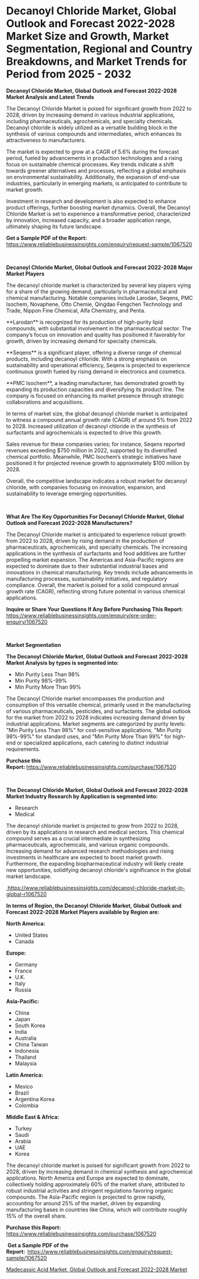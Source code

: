 <p><h1>Decanoyl Chloride Market, Global Outlook and Forecast 2022-2028 Market Size and Growth, Market Segmentation, Regional and Country Breakdowns, and Market Trends for Period from 2025 -  2032</h1></p><p><strong>Decanoyl Chloride Market, Global Outlook and Forecast 2022-2028 Market Analysis and Latest Trends</strong></p>
<p><p>The Decanoyl Chloride Market is poised for significant growth from 2022 to 2028, driven by increasing demand in various industrial applications, including pharmaceuticals, agrochemicals, and specialty chemicals. Decanoyl chloride is widely utilized as a versatile building block in the synthesis of various compounds and intermediates, which enhances its attractiveness to manufacturers.</p><p>The market is expected to grow at a CAGR of 5.6% during the forecast period, fueled by advancements in production technologies and a rising focus on sustainable chemical processes. Key trends indicate a shift towards greener alternatives and processes, reflecting a global emphasis on environmental sustainability. Additionally, the expansion of end-use industries, particularly in emerging markets, is anticipated to contribute to market growth.</p><p>Investment in research and development is also expected to enhance product offerings, further boosting market dynamics. Overall, the Decanoyl Chloride Market is set to experience a transformative period, characterized by innovation, increased capacity, and a broader application range, ultimately shaping its future landscape.</p></p>
<p><strong>Get a Sample PDF of the Report:&nbsp;</strong> <a href="https://www.reliablebusinessinsights.com/enquiry/request-sample/1067520?utm_campaign=3260&utm_medium=2&utm_source=Github&utm_content=ia&utm_term=21032025&utm_id=decanoyl-chloride-market-global-outlook-and-forecast-2022-2028">https://www.reliablebusinessinsights.com/enquiry/request-sample/1067520</a></p>
<p>&nbsp;</p>
<p><strong>Decanoyl Chloride Market, Global Outlook and Forecast 2022-2028 Major Market Players</strong></p>
<p><p>The decanoyl chloride market is characterized by several key players vying for a share of the growing demand, particularly in pharmaceutical and chemical manufacturing. Notable companies include Larodan, Seqens, PMC Isochem, Novaphene, Otto Chemie, Qingdao Fengchen Technology and Trade, Nippon Fine Chemical, Alfa Chemistry, and Penta.</p><p>**Larodan** is recognized for its production of high-purity lipid compounds, with substantial involvement in the pharmaceutical sector. The company’s focus on innovation and quality has positioned it favorably for growth, driven by increasing demand for specialty chemicals.</p><p>**Seqens** is a significant player, offering a diverse range of chemical products, including decanoyl chloride. With a strong emphasis on sustainability and operational efficiency, Seqens is projected to experience continuous growth fueled by rising demand in electronics and cosmetics.</p><p>**PMC Isochem**, a leading manufacturer, has demonstrated growth by expanding its production capacities and diversifying its product line. The company is focused on enhancing its market presence through strategic collaborations and acquisitions.</p><p>In terms of market size, the global decanoyl chloride market is anticipated to witness a compound annual growth rate (CAGR) of around 5% from 2022 to 2028. Increased utilization of decanoyl chloride in the synthesis of surfactants and agrochemicals is expected to drive this growth.</p><p>Sales revenue for these companies varies; for instance, Seqens reported revenues exceeding $750 million in 2022, supported by its diversified chemical portfolio. Meanwhile, PMC Isochem’s strategic initiatives have positioned it for projected revenue growth to approximately $100 million by 2028.</p><p>Overall, the competitive landscape indicates a robust market for decanoyl chloride, with companies focusing on innovation, expansion, and sustainability to leverage emerging opportunities.</p></p>
<p>&nbsp;</p>
<p><strong>What Are The Key Opportunities For Decanoyl Chloride Market, Global Outlook and Forecast 2022-2028 Manufacturers?</strong></p>
<p><p>The Decanoyl Chloride market is anticipated to experience robust growth from 2022 to 2028, driven by rising demand in the production of pharmaceuticals, agrochemicals, and specialty chemicals. The increasing applications in the synthesis of surfactants and food additives are further propelling market expansion. The Americas and Asia-Pacific regions are expected to dominate due to their substantial industrial bases and innovations in chemical manufacturing. Key trends include advancements in manufacturing processes, sustainability initiatives, and regulatory compliance. Overall, the market is poised for a solid compound annual growth rate (CAGR), reflecting strong future potential in various chemical applications.</p></p>
<p><strong>Inquire or Share Your Questions If Any Before Purchasing This Report:</strong> <a href="https://www.reliablebusinessinsights.com/enquiry/pre-order-enquiry/1067520?utm_campaign=3260&utm_medium=2&utm_source=Github&utm_content=ia&utm_term=21032025&utm_id=decanoyl-chloride-market-global-outlook-and-forecast-2022-2028">https://www.reliablebusinessinsights.com/enquiry/pre-order-enquiry/1067520</a></p>
<p>&nbsp;</p>
<p><strong>Market Segmentation</strong></p>
<p><strong>The Decanoyl Chloride Market, Global Outlook and Forecast 2022-2028 Market Analysis by types is segmented into:</strong></p>
<p><ul><li>Min Purity Less Than 98%</li><li>Min Purity 98%-99%</li><li>Min Purity More Than 99%</li></ul></p>
<p><p>The Decanoyl Chloride market encompasses the production and consumption of this versatile chemical, primarily used in the manufacturing of various pharmaceuticals, pesticides, and surfactants. The global outlook for the market from 2022 to 2028 indicates increasing demand driven by industrial applications. Market segments are categorized by purity levels: "Min Purity Less Than 98%" for cost-sensitive applications, "Min Purity 98%-99%" for standard uses, and "Min Purity More Than 99%" for high-end or specialized applications, each catering to distinct industrial requirements.</p></p>
<p><strong>Purchase this Report:&nbsp;</strong><a href="https://www.reliablebusinessinsights.com/purchase/1067520?utm_campaign=3260&utm_medium=2&utm_source=Github&utm_content=ia&utm_term=21032025&utm_id=decanoyl-chloride-market-global-outlook-and-forecast-2022-2028">https://www.reliablebusinessinsights.com/purchase/1067520</a></p>
<p>&nbsp;</p>
<p><strong>The Decanoyl Chloride Market, Global Outlook and Forecast 2022-2028 Market Industry Research by Application is segmented into:</strong></p>
<p><ul><li>Research</li><li>Medical</li></ul></p>
<p><p>The decanoyl chloride market is projected to grow from 2022 to 2028, driven by its applications in research and medical sectors. This chemical compound serves as a crucial intermediate in synthesizing pharmaceuticals, agrochemicals, and various organic compounds. Increasing demand for advanced research methodologies and rising investments in healthcare are expected to boost market growth. Furthermore, the expanding biopharmaceutical industry will likely create new opportunities, solidifying decanoyl chloride's significance in the global market landscape.</p></p>
<p><a href="https://www.reliablebusinessinsights.com/decanoyl-chloride-market-in-global-r1067520?utm_campaign=3260&utm_medium=2&utm_source=Github&utm_content=ia&utm_term=21032025&utm_id=decanoyl-chloride-market-global-outlook-and-forecast-2022-2028">&nbsp;https://www.reliablebusinessinsights.com/decanoyl-chloride-market-in-global-r1067520</a></p>
<p><strong>In terms of Region, the Decanoyl Chloride Market, Global Outlook and Forecast 2022-2028 Market Players available by Region are:</strong></p>
<p>
    <p> <strong> North America: </strong>
        <ul>
            <li>United States</li>
            <li>Canada</li>
        </ul>
        </p> 
    <p> <strong> Europe: </strong>
        <ul>
            <li>Germany</li>
            <li>France</li>
            <li>U.K.</li>
            <li>Italy</li>
            <li>Russia</li>
        </ul>
        </p> 
    <p> <strong> Asia-Pacific: </strong>
        <ul>
            <li>China</li>
            <li>Japan</li>
            <li>South Korea</li>
            <li>India</li>
            <li>Australia</li>
            <li>China Taiwan</li>
            <li>Indonesia</li>
            <li>Thailand</li>
            <li>Malaysia</li>
        </ul>
        </p> 
    <p> <strong> Latin America: </strong>
        <ul>
            <li>Mexico</li>
            <li>Brazil</li>
            <li>Argentina Korea</li>
            <li>Colombia</li>
        </ul>
        </p> 
    <p> <strong> Middle East & Africa: </strong>
        <ul>
            <li>Turkey</li>
            <li>Saudi</li>
            <li>Arabia</li>
            <li>UAE</li>
            <li>Korea</li>
        </ul>
    </p>
    </p>
<p><p>The decanoyl chloride market is poised for significant growth from 2022 to 2028, driven by increasing demand in chemical synthesis and agrochemical applications. North America and Europe are expected to dominate, collectively holding approximately 60% of the market share, attributed to robust industrial activities and stringent regulations favoring organic compounds. The Asia-Pacific region is projected to grow rapidly, accounting for around 25% of the market, driven by expanding manufacturing bases in countries like China, which will contribute roughly 15% of the overall share.</p></p>
<p><strong>Purchase this Report: </strong><a href="https://www.reliablebusinessinsights.com/purchase/1067520?utm_campaign=3260&utm_medium=2&utm_source=Github&utm_content=ia&utm_term=21032025&utm_id=decanoyl-chloride-market-global-outlook-and-forecast-2022-2028">https://www.reliablebusinessinsights.com/purchase/1067520</a></p>
<p>&nbsp;<strong>Get a Sample PDF of the Report:&nbsp;&nbsp;</strong><a href="https://www.reliablebusinessinsights.com/enquiry/request-sample/1067520?utm_campaign=3260&utm_medium=2&utm_source=Github&utm_content=ia&utm_term=21032025&utm_id=decanoyl-chloride-market-global-outlook-and-forecast-2022-2028">https://www.reliablebusinessinsights.com/enquiry/request-sample/1067520</a></p>
<p><strong></strong></p>
<p><p><a href="https://github.com/saeiddaemo/Market-Research-Report-List-1/blob/main/madecassic-acid-market-global-outlook-and-forecast-2022-2028-market.md?utm_campaign=3260&utm_medium=2&utm_source=Github&utm_content=ia&utm_term=21032025&utm_id=decanoyl-chloride-market-global-outlook-and-forecast-2022-2028">Madecassic Acid Market, Global Outlook and Forecast 2022-2028 Market</a></p></p>